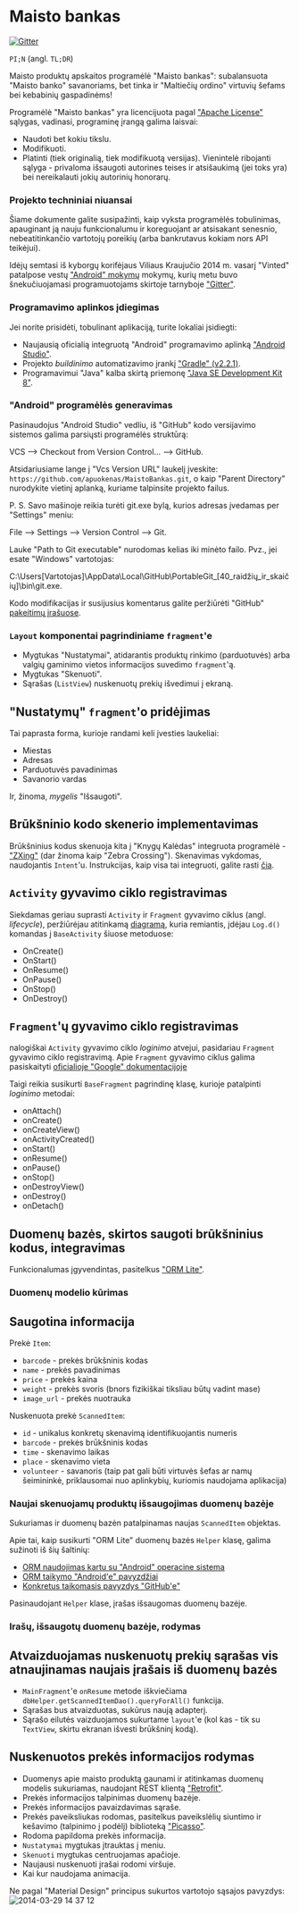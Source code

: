 Maisto bankas
=============

[![Gitter](https://badges.gitter.im/Join%20Chat.svg)](https://gitter.im/apuokenas/MaistoBankas?utm_source=badge&utm_medium=badge&utm_campaign=pr-badge&utm_content=badge)

`PI;N` (angl. `TL;DR`)

Maisto produktų apskaitos programėlė "Maisto bankas": subalansuota "Maisto banko" savanoriams, bet tinka ir "Maltiečių ordino" virtuvių šefams bei kebabinių gaspadinėms!

Programėlė "Maisto bankas" yra licencijuota pagal ["Apache License"](http://choosealicense.com/licenses/apache-2.0) sąlygas, vadinasi, programinę įrangą galima laisvai:
* Naudoti bet kokiu tikslu.
* Modifikuoti.
* Platinti (tiek originalią, tiek modifikuotą versijas).
Vienintelė ribojanti sąlyga - privaloma išsaugoti autorines teises ir atsišaukimą (jei toks yra) bei nereikalauti jokių autorinių honorarų.

### Projekto techniniai niuansai

Šiame dokumente galite susipažinti, kaip vyksta programėlės tobulinimas, apauginant ją nauju funkcionalumu ir koreguojant ar atsisakant senesnio, nebeatitinkančio vartotojų poreikių (arba bankrutavus kokiam nors API teikėjui).

Idėjų semtasi iš kyborgų korifėjaus Viliaus Kraujučio 2014 m. vasarį "Vinted" patalpose vestų ["Android" mokymų](https://plus.google.com/u/0/events/c24nklguv5saguo9sj29mpbuo7g) mokymų, kurių metu buvo šnekučiuojamasi programuotojams skirtoje tarnyboje ["Gitter"](https://gitter.im).

### Programavimo aplinkos įdiegimas

Jei norite prisidėti, tobulinant aplikaciją, turite lokaliai įsidiegti:

* Naujausią oficialią integruotą "Android" programavimo aplinką ["Android Studio"](http://developer.android.com/sdk/index.html).
* Projekto *buildinimo* automatizavimo įrankį ["Gradle" (v2.2.1)](http://services.gradle.org/distributions/gradle-2.2.1-all.zip).
* Programavimui "Java" kalba skirtą priemonę ["Java SE Development Kit 8"](http://www.oracle.com/technetwork/java/javase/downloads/jdk8-downloads-2133151.html).

### "Android" programėlės generavimas

Pasinaudojus "Android Studio" vedliu, iš "GitHub" kodo versijavimo sistemos galima parsiųsti programėlės struktūrą:

VCS --> Checkout from Version Control... --> GitHub.

Atsidariusiame lange į "Vcs Version URL" laukelį įveskite:
`https://github.com/apuokenas/MaistoBankas.git`,
o kaip "Parent Directory" nurodykite vietinį aplanką, kuriame talpinsite projekto failus.

P. S. Savo mašinoje reikia turėti git.exe bylą, kurios adresas įvedamas per "Settings" meniu:

File --> Settings --> Version Control --> Git.

Lauke "Path to Git executable" nurodomas kelias iki minėto failo. Pvz., jei esate "Windows" vartotojas:

C:\Users\[Vartotojas]\AppData\Local\GitHub\PortableGit_[40_raidžių_ir_skaičių]\bin\git.exe.

Kodo modifikacijas ir susijusius komentarus galite peržiūrėti "GitHub" [pakeitimų įrašuose](https://github.com/apuokenas/MaistoBankas/commits).

### `Layout` komponentai pagrindiniame `fragment`'e

* Mygtukas "Nustatymai", atidarantis produktų rinkimo (parduotuvės) arba valgių gaminimo vietos informacijos suvedimo `fragment`'ą.
* Mygtukas "Skenuoti".
* Sąrašas (`ListView`) nuskenuotų prekių išvedimui į ekraną.

## "Nustatymų" `fragment`'o pridėjimas

Tai paprasta forma, kurioje randami keli įvesties laukeliai:

* Miestas
* Adresas
* Parduotuvės pavadinimas
* Savanorio vardas

Ir, žinoma, *mygelis* "Išsaugoti".

## Brūkšninio kodo skenerio implementavimas

Brūkšninius kodus skenuoja kita į "Knygų Kalėdas" integruota programėlė - ["ZXing"](https://github.com/zxing/zxing) (dar žinoma kaip "Zebra Crossing").
Skenavimas vykdomas, naudojantis `Intent`'u.
Instrukcijas, kaip visa tai integruoti, galite rasti [čia](https://github.com/zxing/zxing/wiki/Scanning-Via-Intent).

## `Activity` gyvavimo ciklo registravimas

Siekdamas geriau suprasti `Activity` ir `Fragment` gyvavimo ciklus (angl. *lifecycle*), peržiūrėjau atitinkamą [diagramą](http://developer.android.com/training/basics/activity-lifecycle/starting.html), kuria remiantis, įdėjau `Log.d()` komandas į `BaseActivity` šiuose metoduose:
* OnCreate()
* OnStart()
* OnResume()
* OnPause()
* OnStop()
* OnDestroy()

## `Fragment`'ų gyvavimo ciklo registravimas

nalogiškai `Activity` gyvavimo ciklo *loginimo* atvejui, pasidariau `Fragment` gyvavimo ciklo registravimą.
Apie `Fragment` gyvavimo ciklus galima pasiskaityti [oficialioje "Google" dokumentacijoje](http://developer.android.com/guide/components/fragments.html)

Taigi reikia susikurti `BaseFragment` pagrindinę klasę, kurioje patalpinti *loginimo* metodai:
* onAttach()
* onCreate()
* onCreateView()
* onActivityCreated()
* onStart()
* onResume()
* onPause()
* onStop()
* onDestroyView()
* onDestroy()
* onDetach()

## Duomenų bazės, skirtos saugoti brūkšninius kodus, integravimas

Funkcionalumas įgyvendintas, pasitelkus ["ORM Lite"](http://ormlite.com/sqlite_java_android_orm.shtml).

### Duomenų modelio kūrimas

## Saugotina informacija

Prekė `Item`:

* `barcode` - prekės brūkšninis kodas
* `name` - prekės pavadinimas
* `price` - prekės kaina
* `weight` - prekės svoris (bnors fizikiškai tiksliau būtų vadint mase)
* `image_url` - prekės nuotrauka

Nuskenuota prekė `ScannedItem`:

* `id` - unikalus konkretų skenavimą identifikuojantis numeris
* `barcode` - prekės brūkšninis kodas
* `time` - skenavimo laikas
* `place` - skenavimo vieta
* `volunteer` - savanoris (taip pat gali būti virtuvės šefas ar namų šeimininkė, priklausomai nuo aplinkybių, kuriomis naudojama aplikacija)

### Naujai skenuojamų produktų išsaugojimas duomenų bazėje

Sukuriamas ir duomenų bazėn patalpinamas naujas `ScannedItem` objektas.

Apie tai, kaip susikurti "ORM Lite" duomenų bazės `Helper` klasę, galima sužinoti iš šių šaltinių:
* [ORM naudojimas kartu su "Android" operacine sistema](http://ormlite.com/javadoc/ormlite-core/doc-files/ormlite_4.html#Use-With-Android)
* [ORM taikymo "Android'e" pavyzdžiai](http://ormlite.com/android/examples)
* [Konkretus taikomasis pavyzdys "GitHub'e"](https://github.com/j256/ormlite-examples/blob/master/android/HelloAndroid/src/com/example/helloandroid/DatabaseHelper.java)

Pasinaudojant `Helper` klase, įrašas išsaugomas duomenų bazėje.

### Irašų, išsaugotų duomenų bazėje, rodymas

## Atvaizduojamas nuskenuotų prekių sąrašas vis atnaujinamas naujais įrašais iš duomenų bazės

* `MainFragment`'e `onResume` metode iškviečiama `dbHelper.getScannedItemDao().queryForAll()` funkcija.
* Sąrašas bus atvaizduotas, sukūrus naują adapterį.
* Sąrašo eilutės vaizduojamos sukurtame `layout`'e (kol kas - tik su `TextView`, skirtu ekranan išvesti brūkšninį kodą).

## Nuskenuotos prekės informacijos rodymas

* Duomenys apie maisto produktą gaunami ir atitinkamas duomenų modelis sukuriamas, naudojant REST klientą ["Retrofit"](http://square.github.io/retrofit).
* Prekės informacijos talpinimas duomenų bazėje.
* Prekės informacijos pavaizdavimas sąraše.
* Prekės paveiksliukas rodomas, pasitelkus paveikslėlių siuntimo ir kešavimo (talpinimo į podėlį) biblioteką ["Picasso"](http://square.github.io/picasso).
* Rodoma papildoma prekės informacija.
* `Nustatymai` mygtukas įtrauktas į meniu.
* `Skenuoti` mygtukas centruojamas apačioje.
* Naujausi nuskenuoti įrašai rodomi viršuje.
* Kai kur naudojama animacija.

Ne pagal "Material Design" principus sukurtos vartotojo sąsajos pavyzdys:
![2014-03-29 14 37 12](https://cloud.githubusercontent.com/assets/1859636/2558559/b9318ae4-b74f-11e3-8705-30dfbd4ab074.png)
